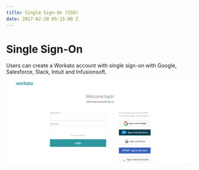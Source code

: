 ```yaml
---
title: Single Sign-On (SSO)
date: 2017-02-28 05:15:00 Z
---
```


# Single Sign-On
Users can create a Workato account with single sign-on with Google, Salesforce, Slack, Intuit and Infusionsoft.

![Single sign-on login](/_uploads/_user_accounts_and_teams/sso-login.png)